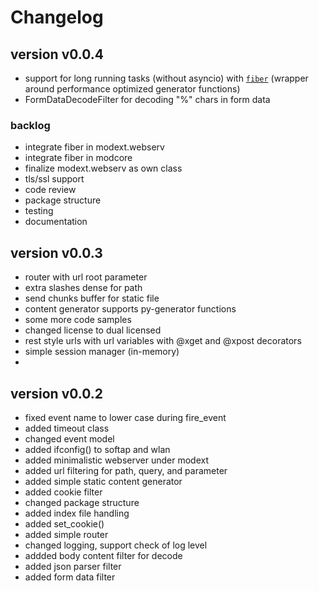 
# Changelog



## version v0.0.4 

- support for long running tasks (without asyncio) with
 [`fiber`](https://github.com/kr-g/mpymodcore/blob/master/modcore/fiber.py)
 (wrapper around performance optimized generator functions)
- FormDataDecodeFilter for decoding "%" chars in form data


### backlog

- integrate fiber in modext.webserv
- integrate fiber in modcore
- finalize modext.webserv as own class
- tls/ssl support
- code review 
- package structure
- testing
- documentation


## version v0.0.3

- router with url root parameter
- extra slashes dense for path
- send chunks buffer for static file
- content generator supports py-generator functions
- some more code samples
- changed license to dual licensed
- rest style urls with url variables with @xget and @xpost decorators
- simple session manager (in-memory)
- 


## version v0.0.2

- fixed event name to lower case during fire_event
- added timeout class
- changed event model
- added ifconfig() to softap and wlan
- added minimalistic webserver under modext
- added url filtering for path, query, and parameter
- added simple static content generator
- added cookie filter
- changed package structure
- added index file handling
- added set_cookie()
- added simple router
- changed logging, support check of log level
- addded body content filter for decode
- added json parser filter
- added form data filter

